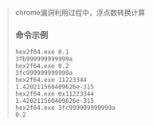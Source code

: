 >chrome漏洞利用过程中，浮点数转换计算
>
>### 命令示例
>
>```
>hex2f64.exe 0.1
>3fb999999999999a
>hex2f64.exe 0.2
>3fc999999999999a
>hex2f64.exe 11223344
>1.420211560409626e-315
>hex2f64.exe 0x11223344
>1.420211560409626e-315
>hex2f64.exe 3fc999999999999a
>0.2
>```
>
>

